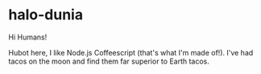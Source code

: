# halo-dunia

Hi Humans!

Hubot here, I like Node.js Coffeescript (that's what I'm made of!).
I've had tacos on the moon and find them far superior to Earth tacos.
